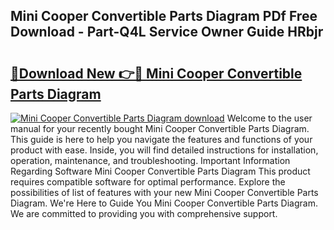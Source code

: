 ## Mini Cooper Convertible Parts Diagram PDf Free Download - Part-Q4L Service Owner Guide HRbjr

# <h2><a href="http://dfurz9.blite.top/?on=Mini+Cooper+Convertible+Parts+Diagram">🔗Download New 👉🔴 Mini Cooper Convertible Parts Diagram</a></h2>

[![Mini Cooper Convertible Parts Diagram download](https://i.imgur.com/lujVjoI.png)](http://dfurz9.blite.top/?on=Mini+Cooper+Convertible+Parts+Diagram)
Welcome to the user manual for your recently bought Mini Cooper Convertible Parts Diagram. This guide is here to help you navigate the features and functions of your product with ease. Inside, you will find detailed instructions for installation, operation, maintenance, and troubleshooting. Important Information Regarding Software Mini Cooper Convertible Parts Diagram This product requires compatible software for optimal performance. Explore the possibilities of list of features with your new Mini Cooper Convertible Parts Diagram. We're Here to Guide You Mini Cooper Convertible Parts Diagram. We are committed to providing you with comprehensive support.
